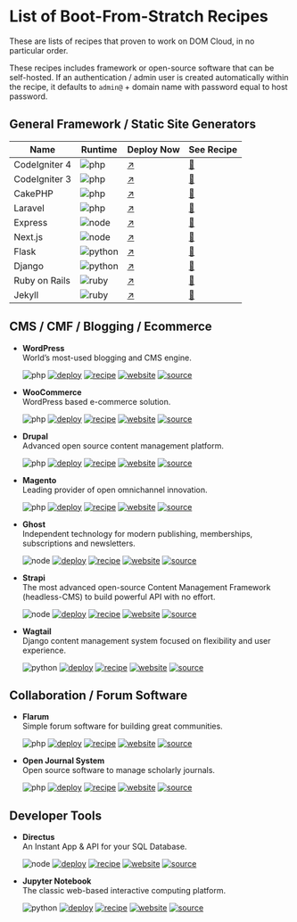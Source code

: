[deploy]: https://img.shields.io/badge/Deploy%20now%20-blue?style=flat-square
[recipe]: https://img.shields.io/badge/See%20recipe%20-darkviolet?style=flat-square
[website]: https://img.shields.io/badge/See%20website-darkgreen?style=flat-square
[source]: https://img.shields.io/badge/See%20source-dimgrey?style=flat-square
[php]: https://img.shields.io/badge/PHP-777BB4?style=flat-square&logo=php&logoColor=white
[node]: https://img.shields.io/badge/Node.js-43853D?style=flat-square&logo=node.js&logoColor=white
[python]: https://img.shields.io/badge/Python-14354C?style=flat-square&logo=python&logoColor=white
[ruby]: https://img.shields.io/badge/Ruby-CC342D?style=flat-square&logo=ruby&logoColor=white

# List of Boot-From-Stratch Recipes

These are lists of recipes that proven to work on DOM Cloud, in no particular order. 

These recipes includes framework or open-source software that can be self-hosted. If an authentication / admin user is created automatically within the recipe, it defaults to `admin@` + domain name with password equal to host password.

## General Framework / Static Site Generators

| Name  | Runtime | Deploy Now | See Recipe |
|---|---|---|---|
| CodeIgniter 4 | ![php] | [↗️](https://my.domcloud.co/start?from=https://raw.githubusercontent.com/domcloud/dom-templates/master/boot/codeigniter.yml) | [📜](./codeigniter.yml)
| CodeIgniter 3 | ![php] | [↗️](https://my.domcloud.co/start?from=https://raw.githubusercontent.com/domcloud/dom-templates/master/boot/codeigniter3.yml) | [📜](./codeigniter3.yml)
| CakePHP | ![php] | [↗️](https://my.domcloud.co/start?from=https://raw.githubusercontent.com/domcloud/dom-templates/master/boot/cakephp.yml) | [📜](./cakephp.yml)
| Laravel | ![php] | [↗️](https://my.domcloud.co/start?from=https://raw.githubusercontent.com/domcloud/dom-templates/master/boot/laravel.yml) | [📜](./laravel.yml)
| Express | ![node] | [↗️](https://my.domcloud.co/start?from=https://raw.githubusercontent.com/domcloud/dom-templates/master/boot/express.yml) | [📜](./express.yml)
| Next.js | ![node] | [↗️](https://my.domcloud.co/start?from=https://raw.githubusercontent.com/domcloud/dom-templates/master/boot/nextjs.yml) | [📜](./nextjs.yml)
| Flask | ![python] | [↗️](https://my.domcloud.co/start?from=https://raw.githubusercontent.com/domcloud/dom-templates/master/boot/flask.yml) | [📜](./flask.yml)
| Django | ![python] | [↗️](https://my.domcloud.co/start?from=https://raw.githubusercontent.com/domcloud/dom-templates/master/boot/django.yml) | [📜](./django.yml)
| Ruby on Rails | ![ruby] | [↗️](https://my.domcloud.co/start?from=https://raw.githubusercontent.com/domcloud/dom-templates/master/boot/rails.yml) | [📜](./rails.yml)
| Jekyll | ![ruby] | [↗️](https://my.domcloud.co/start?from=https://raw.githubusercontent.com/domcloud/dom-templates/master/boot/jekyl.yml) | [📜](./jekyll.yml)

## CMS / CMF / Blogging / Ecommerce

+ **WordPress**  
  World’s most-used blogging and CMS engine.

  ![php] [![deploy]](https://my.domcloud.co/start?from=https://raw.githubusercontent.com/domcloud/dom-templates/master/boot/wordpress.yml) [![recipe]](./wordpress.yml) [![website]](https://wordpress.org) [![source]](https://github.com/WordPress/wordpress-develop)

+ **WooCommerce**  
  WordPress based e-commerce solution.

  ![php] [![deploy]](https://my.domcloud.co/start?from=https://raw.githubusercontent.com/domcloud/dom-templates/master/boot/woocommerce.yml) [![recipe]](./wordpress.yml) [![website]](https://woo.com) [![source]](https://github.com/woocommerce/woocommerce)

+ **Drupal**  
  Advanced open source content management platform.

  ![php] [![deploy]](https://my.domcloud.co/start?from=https://raw.githubusercontent.com/domcloud/dom-templates/master/boot/drupal.yml) [![recipe]](./drupal.yml) [![website]](https://drupal.org/) [![source]](https://git.drupalcode.org/project/drupal)

+ **Magento**  
  Leading provider of open omnichannel innovation.

  ![php] [![deploy]](https://my.domcloud.co/start?from=https://raw.githubusercontent.com/domcloud/dom-templates/master/boot/magento.yml) [![recipe]](./magento.yml) [![website]](https://business.adobe.com/products/magento/open-source.html) [![source]](https://github.com/magento/magento2)

+ **Ghost**  
  Independent technology for modern publishing, memberships, subscriptions and newsletters.

  ![node] [![deploy]](https://my.domcloud.co/start?from=https://raw.githubusercontent.com/domcloud/dom-templates/master/boot/ghost.yml) [![recipe]](./ghost.yml) [![website]](https://ghost.org/) [![source]](https://github.com/TryGhost/Ghost)

+ **Strapi**  
  The most advanced open-source Content Management Framework (headless-CMS) to build powerful API with no effort.

  ![node] [![deploy]](https://my.domcloud.co/start?from=https://raw.githubusercontent.com/domcloud/dom-templates/master/boot/strapi.yml) [![recipe]](./strapi.yml) [![website]](https://strapi.io/) [![source]](https://github.com/strapi/strapi)

+ **Wagtail**  
  Django content management system focused on flexibility and user experience.

  ![python] [![deploy]](https://my.domcloud.co/start?from=https://raw.githubusercontent.com/domcloud/dom-templates/master/boot/magento.yml) [![recipe]](./magento.yml) [![website]](https://business.adobe.com/products/magento/open-source.html) [![source]](https://github.com/magento/magento2)

  

## Collaboration / Forum Software

+ **Flarum**  
  Simple forum software for building great communities.

  ![php] [![deploy]](https://my.domcloud.co/start?from=https://raw.githubusercontent.com/domcloud/dom-templates/master/boot/flarum.yml) [![recipe]](./flarum.yml) [![website]](https://flarum.org/) [![source]](https://github.com/flarum/flarum)

+ **Open Journal System**  
  Open source software to manage scholarly journals.

  ![php] [![deploy]](https://my.domcloud.co/start?from=https://raw.githubusercontent.com/domcloud/dom-templates/master/boot/ojs.yml) [![recipe]](./ojs.yml) [![website]](https://pkp.sfu.ca/software/ojs) [![source]](https://github.com/pkp/ojs)


## Developer Tools


+ **Directus**  
  An Instant App & API for your SQL Database.

  ![node] [![deploy]](https://my.domcloud.co/start?from=https://raw.githubusercontent.com/domcloud/dom-templates/master/boot/flarum.yml) [![recipe]](./flarum.yml) [![website]](https://directus.io/) [![source]](https://github.com/directus/directus)
  
+ **Jupyter Notebook**  
  The classic web-based interactive computing platform.

  ![python] [![deploy]](https://my.domcloud.co/start?from=https://raw.githubusercontent.com/domcloud/dom-templates/master/boot/jupyter.yml) [![recipe]](./jupyter.yml) [![website]](https://jupyter.org/) [![source]](https://github.com/jupyter/notebook)
